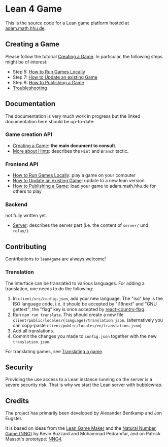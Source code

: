 # Lean 4 Game

This is the source code for a Lean game platform hosted at [adam.math.hhu.de](https://adam.math.hhu.de).

## Creating a Game

Please follow the tutorial [Creating a Game](doc/create_game.md). In particular, the following steps might be of interest:

* Step 5: [How to Run Games Locally](doc/running_locally.md)
* Step 7: [How to Update an existing Game](doc/update_game.md)
* Step 9: [How to Publishing a Game](doc/publish_game.md)
* [Troubleshooting](doc/troubleshoot.md)

## Documentation

The documentation is very much work in progress but the linked documentation here
should be up-to-date:

### Game creation API

- [Creating a Game](doc/create_game.md): **the main document to consult**.
- [More about Hints](doc/hints.md): describes the `Hint` and `Branch` tactic.

### Frontend API

* [How to Run Games Locally](doc/running_locally.md): play a game on your computer
* [How to Update an existing Game](doc/update_game.md): update to a new lean version
* [How to Publishing a Game](doc/publish_game.md): load your game to adam.math.hhu.de for others to play

### Backend

not fully written yet.

* [Server](doc/DOCUMENTATION.md): describes the server part (i.e. the content of `server/` und `relay/`).

## Contributing

Contributions to `lean4game` are always welcome!

### Translation

The interface can be translated to various languages. For adding a translation, one needs to do the following:

1. In `client/src/config.json`, add your new language. The "iso" key is the ISO language code, i.e. it should be accepted by "i18next" and "GNU gettext"; the "flag" key is once accepted by [react-country-flag](https://www.npmjs.com/package/react-country-flag).
2. Run `npm run translate`. This should create a new file `client/public/locales/{language}/translation.json`. (alternatively you can copy-paste `client/public/locales/en/translation.json`)
3. Add all translations.
4. Commit the changes you made to `config.json` together with the new `translation.json`.

For translating games, see [Translating a game](doc/translate.md).

## Security

Providing the use access to a Lean instance running on the server is a severe security risk. That is why we start the Lean server with bubblewrap.

## Credits

The project has primarily been developed by Alexander Bentkamp and Jon Eugster.

It is based on ideas from the [Lean Game Maker](https://github.com/mpedramfar/Lean-game-maker) and the [Natural Number Game
(NNG)](https://www.ma.imperial.ac.uk/~buzzard/xena/natural_number_game/)
by Kevin Buzzard and Mohammad Pedramfar, and on Patrick Massot's prototype: [NNG4](https://github.com/PatrickMassot/NNG4).
